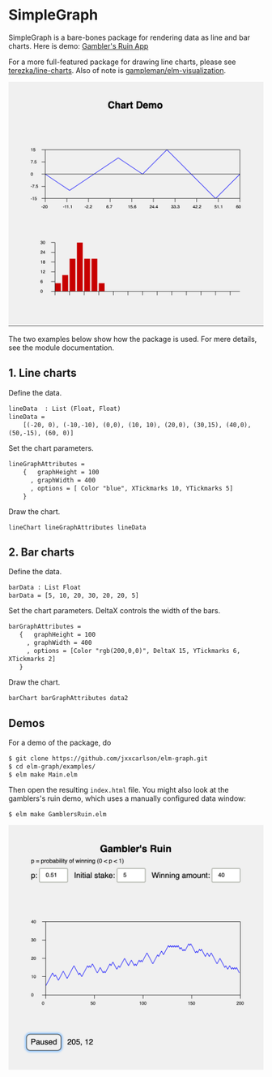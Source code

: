 # SimpleGraph

SimpleGraph is a bare-bones package for rendering data as 
line and bar charts.  Here is  demo:
[Gambler's Ruin App](https://jxxcarlson.github.io/app/gamblers_ruin.html)

For a more full-featured package for drawing
line charts, please see [terezka/line-charts](https://package.elm-lang.org/packages/terezka/line-charts/latest/).
Also of note is [gampleman/elm-visualization](https://package.elm-lang.org/packages/gampleman/elm-visualization/latest/).

![(Demo image in GitHub Repo)](demo.png)

The two examples below show how the package is used.  For mere
details, see the module documentation.

## 1. Line charts

Define the data.

    lineData  : List (Float, Float)
    lineData =
        [(-20, 0), (-10,-10), (0,0), (10, 10), (20,0), (30,15), (40,0), (50,-15), (60, 0)]

Set the chart parameters.

    lineGraphAttributes =
        {   graphHeight = 100
          , graphWidth = 400
          , options = [ Color "blue", XTickmarks 10, YTickmarks 5]
        }

Draw the chart.
        
    lineChart lineGraphAttributes lineData
     
## 2. Bar charts

Define the data.
        
    barData : List Float
    barData = [5, 10, 20, 30, 20, 20, 5]

Set the chart parameters. DeltaX controls the width of the bars.

    barGraphAttributes =
       {   graphHeight = 100
         , graphWidth = 400
         , options = [Color "rgb(200,0,0)", DeltaX 15, YTickmarks 6, XTickmarks 2]
       }
 
 Draw the chart. 
       
    barChart barGraphAttributes data2
    
 
    
## Demos

For a demo of the package, do

    $ git clone https://github.com/jxxcarlson/elm-graph.git
    $ cd elm-graph/examples/
    $ elm make Main.elm
    
Then open the resulting `index.html` file.  You might also
look at the gamblers's ruin demo, which uses a manually configured
data window:

    $ elm make GamblersRuin.elm
   
![(Demo image in GitHub Repo)](gr.png)
    



